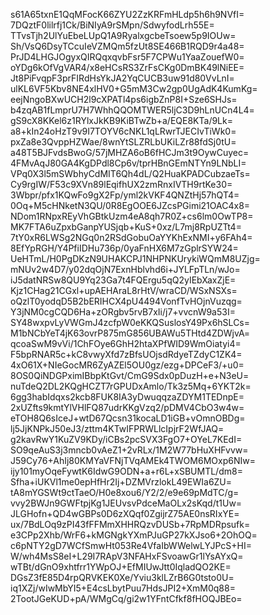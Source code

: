 s61A65txnE1QqMFocK66ZYU2ZzKRFmHLdp5h6h9NVfI=
7DQztF0lilrfj1Ck/BiNIyA9rSMpn/SdwyfodLrh55E=
TTvsTjh2UlYuEbeLUpQ1A9RyalxgcbeTsoew5p9IOUw=
Sh/VsQ6DsyTCcuIeVZMQm5fzUt8SE466B1RQD9r4a48=
PrJD4LHGJOgyxQIRQqxqvbFsr5F7CPWu1YaaZouefW0=
oYDg6kOfVgVAR4/x8eHCsRS3ZrFsCKg0DmBK49lNiEE=
Jt8PiFvqpF3prFIRdHsYkJA2YqCUCB3uw91d80VvLnI=
ulKL6VF5Kbv8NE4xlHV0+G5mM3Cw2gp0UgAdK4KumKg=
eejNngoBXwUCH2l9cXPATl4ps6igbZnP8I+Sze6SHJs=
b4zqAB1fLmprU7H7WhhQQOMTWER5ljC3D9hLnUCn4L4=
gS9cX8KKel6z1RYlxJkKB9KiBTwZb+a/EQE8KTa/9Lk=
a8+kIn24oHzT9v9I7TOYV6cNKL1qLRwrTJECIvTiWk0=
pxZa8e3QvppHZWae/8wnYtSLZRLbUKiLZr88fdSj0tU=
a48T5BJFvdsBwoG/57jMHZA6oB6fHCJm3t9OywCuyec=
4FMvAqJ80GA4KgDPdl8Cp6v/tprHBnGEmNTYn9LNbLI=
VPq0X3l5mSWbhyCdMIT6Qh4dL/Q2HuaKPADCubzaeTs=
Cy9rgIW/F53c9XVn89lEqifhUX2zmRnxIVTH9rtKe30=
3Wbpr/pfx1KQwFo9gX2Fp/yml2kVKF4QNZtHj57hQT4=
0Oq+M5cHNketN3QU/0R8EgOOE6JZcsPGimi21OAC4x8=
NDom1RNpxREyVhGBtkUzm4eA8qh7R0Z+cs6lm0OwTP8=
MK7FTA6uZpxbGanpYUSjqb+KuS+0xz/L7mj8RpUZTt4=
7tY0xR6LWSg2NGq0n2RSdGobuOaYYKhExNMI+y6FAh4=
8EfYpRGH/Y4PfiIDHu736p/0yaFnHX6M7zGplrSYW24=
UeHTmL/H0PgDKzN9UHAKCPJ1NHPNKUrykiWQmM8UZjg=
mNUv2w4D7/y02dqOjN7ExnHblvhd6i+JYLFpTLn/wJo=
iJ5datNRSw8QU9Yq23Ga7t4FQErgu5qQ2yIEbXaxZjE=
Kjz1CHag21CGxl+upAEHAraL8rHtV/wraCD/WSxNSXs=
oQzlT0yodqD5B2bERIHCX4pU4494VonfTvHOjnVuzqg=
Y3jNM0cgCQD6Ha+zORgbv5rvB7xIi/j7+vvcnW9a53I=
SY48wxpvLyVWGmJ4zcfpW0eKKQSuslosY49Px6hSLCs=
M1bNCbYeT4jK63ovrP875mG856UBAWu5THtd4ZDWjvA=
qcoaSwM9vVi/1ChFOye6GhH2htaXPfWID9WmOiatyi4=
F5bpRNAR5c+kC8vwyXfd7zBfsUOjsdRdyeTZdyC1ZK4=
4xO61X+NIeGocMR6ZyAZEl5OU0gz/ezg+DPCeF3/+u0=
8OS0QiNDGPximIBbpKtGvt/CmG9Sdx0pDuzH+e+N3eU=
nuTdeQ2DL2KQgHCZT7rGPUDxAmlo/Tk3z5Mq+6YKT2k=
6gg3habIdqxs2kcb8FUK8IA3yDwuqqzaZDYM1TEDnpE=
2xUZfts9kmtYlVHlFQ87udrKKgVzq2/pDMV4CbO3w4w=
eTOH8Q6sIceJ+wtD67Qcsn31kocaLD1iGB+vOmnOBDg=
lj5JjKNPkJ50eJ3/zttm4KTwIFPRWLlcIpjrF2WfJAQ=
g2kavRwY1KuZV9KDy/iCBs2pcSVX3FgO7+OYeL7KEdI=
SO9qeAuS3j3mncb0vAeZ1+2vRLx/1M2W77bHuXHFvvw=
J59Cy76+AhIj80KMYaVFNjTVqAMEk4TWOM6MOxp6NIw=
ijy101myOqeFywtK6IdwG9ODN+a+r6L+xSBUMTL/dm8=
Sfha+iUKVl1me0epHfHr2Ij+DZMVrzlokL49EWIa6ZU=
tA8mYGSWt9ctTaeO/H0e8xou6/Y2/2/e9e69pMdTC/g=
vvy2BWJn9GWFtpjKg1JEUvsvPdceMaOLx2sKqd/t1Uw=
JLGHofn+QD4wGBPs0D6zXQqf0ZgijrZ75AE0nsRIxYE=
ux/7BdLOq9zPI43fFFMmXHHRQzvDUSb+7RpMDRpsufk=
e3CPp2Xhb/WrF6+kMGNgkYXmPJuGP27kXJso6+2OhOQ=
c6pNTY2gD7WCfSmwHt053Re4VfaIbWWelwLYJPcS+HI=
W/wh4MsS8eI+L29I7RApV3NFAHxFSvoawGr1lYsAYxQ=
wTBt/dGnO9xhtfrr1YWpOJ+EfMIUwJtt0IqladQO2KE=
DGsZ3fE85D4rpQRVKEK0Xe/Yviu3klLZrB6G0tsto0U=
iq1XZj/wIwMbYI5+E4csLbytPuu7HdsJPI2+XmM0q88=
2TootJGeKUD+pA/WMgCq/gi2w1YFntCfkf8fHOQJBEo=
